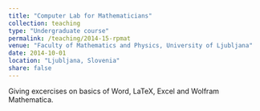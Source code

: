 ```yaml
---
title: "Computer Lab for Mathematicians"
collection: teaching
type: "Undergraduate course"
permalink: /teaching/2014-15-rpmat
venue: "Faculty of Mathematics and Physics, University of Ljubljana"
date: 2014-10-01
location: "Ljubljana, Slovenia"
share: false
---
```


Giving excercises on basics of Word, LaTeX, Excel and Wolfram Mathematica.
